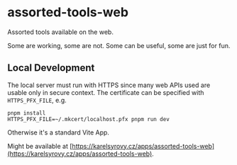# assorted-tools-web

Assorted tools available on the web.

Some are working, some are not. Some can be useful, some are just for fun.

## Local Development
The local server must run with HTTPS since many web APIs used are usable only in secure context.
The certificate can be specified with `HTTPS_PFX_FILE`, e.g.

```shell
pnpm install
HTTPS_PFX_FILE=~/.mkcert/localhost.pfx pnpm run dev
```

Otherwise it's a standard Vite App.

Might be available at [https://karelsyrovy.cz/apps/assorted-tools-web](https://karelsyrovy.cz/apps/assorted-tools-web).
